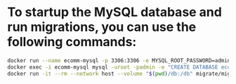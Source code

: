 # To startup the MySQL database and run migrations, you can use the following commands:
```bash
docker run --name ecomm-mysql -p 3306:3306 -e MYSQL_ROOT_PASSWORD=admin -d mysql:latest  
docker exec -i ecomm-mysql mysql -uroot -padmin -e "CREATE DATABASE ecomm;"  
docker run -it --rm --network host --volume "$(pwd)/db:/db" migrate/migrate:v4.18.3 -path=/db/migrations -database "mysql://root:admin@tcp(localhost:3306)/ecomm" up 
```